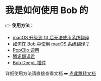 # 我是如何使用 Bob 的

👉 **使用方法：**

- [macOS 升级到 13 后无法使用系统翻译](https://github.com/ripperhe/Bob/issues/405)
- [如何在 Bob 中使用 macOS 系统翻译？](https://bobtranslate.com/faq/use-apple-translate.html)
- [PopClip 调用](https://bobtranslate.com/guide/integration/popclip.html)
- [腾讯翻译君](https://bobtranslate.com/service/translate/tencent.html)
- [Bob DeepL 插件](https://github.com/clubxdev/bob-plugin-deeplx)

详细使用方法请直接查看文档 ➡️ [点此跳转文档](https://bobtranslate.com/)
